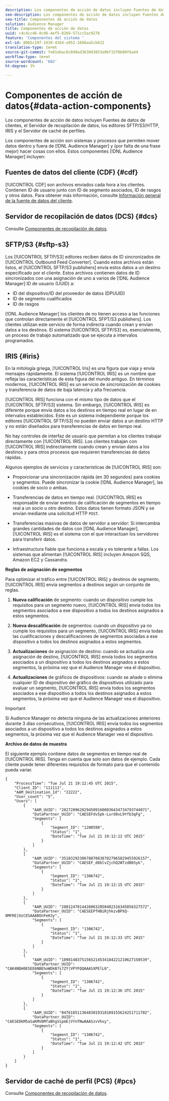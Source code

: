 ```yaml
---
description: Los componentes de acción de datos incluyen Fuentes de datos de clientes, el Servidor de recopilación de datos, los editores SFTP/S3/HTTP, IRIS y el Servidor de caché de perfiles.
seo-description: Los componentes de acción de datos incluyen Fuentes de datos de clientes, el Servidor de recopilación de datos, los editores SFTP/S3/HTTP, IRIS y el Servidor de caché de perfiles.
seo-title: Componentes de acción de datos
solution: Audience Manager
title: Componentes de acción de datos
uuid: c4c4cc46-8c96-4ef5-8269-571cc5ac9276
feature: 'Componentes del sistema '
exl-id: 8065c19f-1930-4164-a952-1686aa5cb622
translation-type: tm+mt
source-git-commit: fe01ebac8c0d0ad3630d3853e0bf32f0b00f6a44
workflow-type: tm+mt
source-wordcount: '682'
ht-degree: 3%

---
```


# Componentes de acción de datos{#data-action-components}

Los componentes de acción de datos incluyen Fuentes de datos de clientes, el Servidor de recopilación de datos, los editores SFTP/S3/HTTP, IRIS y el Servidor de caché de perfiles.

<!-- 

c_compact.xml

 -->

Los componentes de acción son sistemas y procesos que permiten mover datos dentro y fuera de [!DNL Audience Manager] y (por falta de una frase mejor) hacer cosas con ellos. Estos componentes [!DNL Audience Manager] incluyen:

## Fuentes de datos del cliente (CDF) {#cdf}

[!UICONTROL CDF] son archivos enviados cada hora a los clientes. Contienen ID de usuario junto con ID de segmento asociados, ID de rasgos y otros datos. Para obtener más información, consulte [Información general de la fuente de datos del cliente](../../features/cdf-files.md).

## Servidor de recopilación de datos (DCS) {#dcs}

Consulte [Componentes de recopilación de datos](../../reference/system-components/components-data-collection.md).

## SFTP/S3 {#sftp-s3}

Los [!UICONTROL SFTP/S3] editores reciben datos de ID sincronizados de [!UICONTROL Outbound Feed Converter]. Cuando estos archivos están listos, el [!UICONTROL SFTP/S3 publishers] envía estos datos a un destino especificado por el cliente. Estos archivos contienen datos de ID sincronizados con una asignación de uno a varios de [!DNL Audience Manager] ID de usuario (UUID) a:

* ID del dispositivo/ID del proveedor de datos (DPUUID)
* ID de segmento cualificados
* ID de rasgos

[!DNL Audience Manager] los clientes de no tienen acceso a las funciones que controlan directamente el  [!UICONTROL SFPT/S3 publishers]. Los clientes utilizan este servicio de forma indirecta cuando crean y envían datos a los destinos. El sistema [!UICONTROL SFTP/S3] es, esencialmente, un proceso de trabajo automatizado que se ejecuta a intervalos programados.

## IRIS {#iris}

En la mitología griega, [!UICONTROL Iris] es una figura que viaja y envía mensajes rápidamente. El sistema [!UICONTROL IRIS] es un nombre que refleja las características de esta figura del mundo antiguo. En términos modernos, [!UICONTROL IRIS] es un servicio de sincronización de cookies y transferencia de datos de baja latencia y alta frecuencia.

[!UICONTROL IRIS] funciona con el mismo tipo de datos que el  [!UICONTROL SFTP/S3] sistema. Sin embargo, [!UICONTROL IRIS] es diferente porque envía datos a los destinos en tiempo real en lugar de en intervalos establecidos. Este es un sistema independiente porque los editores [!UICONTROL SFTP/S3] no pueden enviar datos a un destino HTTP y no están diseñados para transferencias de datos en tiempo real.

No hay controles de interfaz de usuario que permitan a los clientes trabajar directamente con [!UICONTROL IRIS]. Los clientes trabajan con [!UICONTROL IRIS] indirectamente cuando crean y envían datos a los destinos y para otros procesos que requieren transferencias de datos rápidas.

Algunos ejemplos de servicios y características de [!UICONTROL IRIS] son:

* Proporcionar una sincronización rápida (en 30 segundos) para cookies y segmentos. Puede sincronizar la cookie [!DNL Audience Manager], las cookies de socio o ambas.
* Transferencias de datos en tiempo real. [!UICONTROL IRIS] es responsable de enviar eventos de calificación de segmentos en tiempo real a un socio u otro destino. Estos datos tienen formato JSON y se envían mediante una solicitud HTTP `POST`.

* Transferencias masivas de datos de servidor a servidor: Si intercambia grandes cantidades de datos con [!DNL Audience Manager], [!UICONTROL IRIS] es el sistema con el que interactúan los servidores para transferir datos.

* Infraestructura fiable que funciona a escala y es tolerante a fallas. Los sistemas que alimentan [!UICONTROL IRIS] incluyen Amazon SQS, Amazon EC2 y Cassandra.

**Reglas de asignación de segmentos**

Para optimizar el tráfico entre [!UICONTROL IRIS] y destinos de segmento, [!UICONTROL IRIS] envía segmentos a destinos según un conjunto de reglas.

1. **Nueva calificación** de segmento: cuando un dispositivo cumple los requisitos para un segmento nuevo,  [!UICONTROL IRIS] envía todos los segmentos asociados a ese dispositivo a todos los destinos asignados a estos segmentos.

1. **Nueva descalificación** de segmentos: cuando un dispositivo ya no cumple los requisitos para un segmento,  [!UICONTROL IRIS] envía todas las cualificaciones y descalificaciones de segmentos asociadas a ese dispositivo a todos los destinos asignados a estos segmentos.

1. **Actualizaciones** de asignación de destino: cuando se actualiza una asignación de destino,  [!UICONTROL IRIS] envía todos los segmentos asociados a un dispositivo a todos los destinos asignados a estos segmentos, la próxima vez que el Audience Manager vea el dispositivo.

1. **Actualizaciones** de gráficos de dispositivos: cuando se añade o elimina cualquier ID de dispositivo del gráfico de dispositivos utilizado para evaluar un segmento,  [!UICONTROL IRIS] envía todos los segmentos asociados a ese dispositivo a todos los destinos asignados a estos segmentos, la próxima vez que el Audience Manager vea el dispositivo.

>[!IMPORTANT]
>
>Si Audience Manager no detecta ninguna de las actualizaciones anteriores durante 3 días consecutivos, [!UICONTROL IRIS] envía todos los segmentos asociados a un dispositivo a todos los destinos asignados a estos segmentos, la próxima vez que el Audience Manager vea el dispositivo.

**Archivo de datos de muestra**

El siguiente ejemplo contiene datos de segmentos en tiempo real de [!UICONTROL IRIS]. Tenga en cuenta que solo son datos de ejemplo. Cada cliente puede tener diferentes requisitos de formato para que el contenido pueda variar.

```
{
    "ProcessTime": "Tue Jul 21 19:12:45 UTC 2015",
    "Client_ID": "111111",
    "AAM_Destination_Id": "22222",
    "User_count": "5",
    "Users": [
        {
            "AAM_UUID": "28272096202945091600036434734793744071",
            "DataPartner_UUID": "CAESEFdv5pk-Lurd8vL9Yfb3qFg",
            "Segments": [
                {
                    "Segment_ID": "1200598",
                    "Status": "1",
                    "DateTime": "Tue Jul 21 19:12:12 UTC 2015"
                }
            ]
        },
        {
            "AAM_UUID": "35183292386788708387827965829455926157",
            "DataPartner_UUID": "CAESEF_d8blvZjchQ2WTzdB65yk",
            "Segments": [
                {
                    "Segment_ID": "1306742",
                    "Status": "1",
                    "DateTime": "Tue Jul 21 19:12:15 UTC 2015"
                }
            ]
        },
        {
            "AAM_UUID": "28012470144260632050402316345856327572",
            "DataPartner_UUID": "CAESEEPfHBiRjhkzvBPXQ-0MFRE|UzCESAAABOnFeHJy",
            "Segments": [
                {
                    "Segment_ID": "1306742",
                    "Status": "1",
                    "DateTime": "Tue Jul 21 19:12:33 UTC 2015"
                }
            ]
        },
        {
            "AAM_UUID": "18981483751565214534184221210627150539",
            "DataPartner_UUID": "CAK4NDH0ESEE6NBEhoWDkB7s7ZY|VPYFQQAAASXPElL0",
            "Segments": [
                {
                    "Segment_ID": "1306742",
                    "Status": "1",
                    "DateTime": "Tue Jul 21 19:12:36 UTC 2015"
                }
            ]
        },
        {
            "AAM_UUID": "04761851136483019318109155624251711702",
            "DataPartner_UUID": "CAESEDkM5aSaKMV8MfaBhgSspmE|VYnTNwAAASzvVhxy",
            "Segments": [
                {
                    "Segment_ID": "1306742",
                    "Status": "1",
                    "DateTime": "Tue Jul 21 19:12:42 UTC 2015"
                }
            ]
        }
    ]
}
```

## Servidor de caché de perfil (PCS) {#pcs}

Consulte [Componentes de recopilación de datos](../../reference/system-components/components-data-collection.md).
